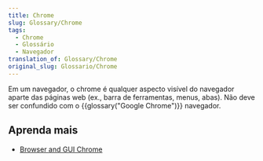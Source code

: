 ```yaml
---
title: Chrome
slug: Glossary/Chrome
tags:
  - Chrome
  - Glossário
  - Navegador
translation_of: Glossary/Chrome
original_slug: Glossario/Chrome
---
```

Em um navegador, o chrome é qualquer aspecto visível do navegador aparte das páginas web (ex., barra de ferramentas, menus, abas). Não deve ser confundido com o {{glossary("Google Chrome")}} navegador.

## Aprenda mais

- [Browser and GUI Chrome](https://www.nngroup.com/articles/browser-and-gui-chrome/)
